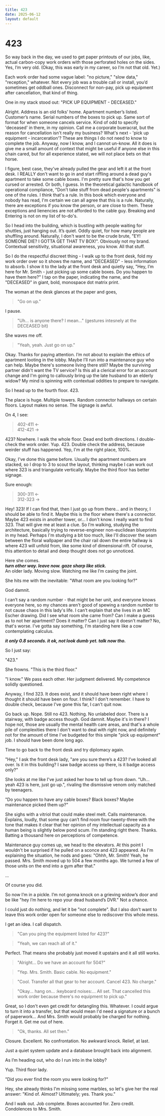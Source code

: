 ```yaml
---
title: 423
date: 2025-06-12
layout: default
---
```

# 423

So way back in the day, we used to get paper printouts of our jobs,
like, actual carbon-copy work orders with those perforated holes on the sides.
Yes, I’m very old. (Okay, this was early in my career, so I’m not that old. Yet.)

Each work order had some vague label: "no picture," "slow data," "reception," whatever.
Not every job was a trouble call or install, you’d sometimes get oddball ones.
Disconnect for non-pay, pick up equipment after cancellation, that kind of thing.

One in my stack stood out:
"PICK UP EQUIPMENT - DECEASED."

Alright. Address is an old folks’ home. Apartment number’s listed.
Customer’s name. Serial numbers of the boxes to pick up. Same sort of format
for when someone cancels service. Kind of odd to specify 'deceased' in there,
in my opinion. Call me a corporate bueracrat, but the reason for cancellation 
isn't really my business? What's next - 'pick up equipment - incarceration'?
These are things I do not need to know to complete the job. Anyway, now I know,
and I cannot un-know. All it does is give me a small amount of context that might be useful
if anyone else in this chain cared, but for all experience stated, we will not place 
bets on that horse.

I figure, best case, they’ve already pulled the gear and left it at the front desk.
I REALLY don't want to go in and start riffling around a dead guy's apartment
to take some cable boxes. I'm pretty sure that's how you get cursed or arrested.
Or both, I guess. In the theoretical galactic handbook of operational compliance,
"Don't take stuff from dead people's apartments" is one of the rules. I think that's
a rule. In this book which everyone and nobody has read, I'm certain
we can all agree that this is a rule. Naturally, there are exceptions if you
know the person, or are close to them. These exceptions and lienencies are
not afforded to the cable guy. Breaking and Entering is not on my list of to-do's.

So I head into the building, which is bustling with people waiting for shuttles,
just hanging out. It’s quiet. Oddly quiet, for how many people are shuffling around.
Naturally, I don't want to be the crude brute, "EY! SOMEONE DIE? I GOTTA GET THAT
TV BOX!". Obviously not my brand. Contextual sensitivity, situational awareness,
you know. All that stuff.

So I do the respectful discreet thing - I walk up to the front desk, fold my work
order over so it shows the name, and "DECEASED" - less information to absorb.
I show it to the lady at the front desk and quietly say,
"Hey, I’m here for Mr. Smith - just picking up some cable boxes.
Do you happen to have them here?"
I tap on the paper, indicating the name, and the "DECEASED" in giant, bold,
monospace dot matrix print.

The woman at the desk glances at the paper and goes,
> "Go on up."

I pause.
> "Uh... is anyone there? I mean..." (gestures intesnely at the DECEASED bit)

She waves me off.
> "Yeah, yeah. Just go on up."

Okay. Thanks for paying attention. I’m not about to explain the ethics
of apartment looting in the lobby. Maybe I’ll run into a
maintenance guy who can help. Maybe there's someone living there still?
Maybe the surviving partner didn't want the TV service? Is this all a clerical
error for an account change and I'm going to callously bring up the late husband
to an elderly widow? My mind is spinning with contextual oddities to prepare
to navigate.

So I head up to the fourth floor. 423.

The place is huge. Multiple towers. Random connector hallways on certain floors.
Layout makes no sense. The signage is awful.

On 4, I see:  
> 402-411 ←  
> 412-421 →  

423? Nowhere. I walk the whole floor. Dead end both directions.
I double-check the work order. Yup. 423. Double check the address, because
weirder stuff has happened. Yep, I'm at the right place, 100%.

Okay, I’ve done this game before. Usually the apartment numbers are stacked, 
so I drop to 3 to scout the layout, thinking maybe I can work out where 323
is and triangulate vertically. Maybe the third floor has better signage.

Sure enough:  
> 300-311 ←  
> 312-323 →  

Hey! 323! If I can find that, then I just go up from there... and in theory,
I should be able to find it. Maybe this is the floor where there's a connector.
Maybe 423 exists in another tower, or... I don't know. I really want to find 323.
That will give me at least a clue. So I’m walking, studying the architecture,
basically trying to reverse-engineer non-euclidean blueprints in my head. Perhaps
I'm studying a bit too much, like I'll discover the seam between the floral wallpaper
and the chair rail down the entire hallway is where 423 will unfold from,
like some kind of dimensional rift. Of course, this attention to detail and
deep thought does not go unnoticed.

Here she comes.  
***turn other way. leave now. gaze sharp like stick.***  
An older lady. Moving slow. Watching me like I’m casing the joint.

She hits me with the inevitable:
"What room are you looking for?"

God damnit.

I can’t say a random number - that might be her unit, and 
everyone knows everyone here, so my chances aren't good of
spewing a random number to not cause chaos in this lady's life.
I can’t explain that she lives in an MC Escher drawing. Did I see what room
she came from? Can I make a guess as to not her apartment? Does it matter?
Can I just say it doesn't matter? No, that's worse. I've gotta say something,
I'm standing here like a cow contemplating calculus.

***it only 0.8 seconds. it ok, not look dumb yet. talk now tho.***  

So I just say:

"423."

She frowns.
"This is the third floor."

"I know."
We pass each other. Her judgment delivered. My competence
solidly questioned.

Anyway, I find 323. It does exist, and it should have been right where I 
thought it should have been on four. I think? I don't remember. I have to double
check, because I've gone this far, I can't quit now.  

Go back up. Nope. Still no 423. Nothing. No unlabeled door. There is a stairway,
with badge access though. God damnit. Maybe it's in there? I hope not, those
are usually the mental health care areas, and that's a whole pile of complexities there I don't
want to deal with right now, and definitely not for the amount of time I've budgeted
for this simple "pick up equipment" job. I should have been done long ago.

Time to go back to the front desk and try diplomacy again.

"Hey," I ask the front desk lady, "are you sure there’s a 423?
I’ve looked all over. Is it in this building? I saw badge access up there, is it
badge access only?"

She looks at me like I've just asked her how to tell up from down.
"Uh... yeah 423 is here, just go up.", rivaling the dismissive venom only matched
by teenagers.

"Do you happen to have any cable boxes? Black boxes? Maybe maintenance picked them up?"

She sighs with a vitriol that could make steel melt. Calls maintenance.
Explains, loudly, that some guy can’t find room four-twenty-three with the tone
that makes it clear that her opinion of my intellectual capacity as a human being is 
slightly below pond scum. I’m standing right there. Thanks.
Batting a thousand here on perceptions of competence.

Maintenance guy comes up, we head to the elevators. At this point I wouldn't
be surprised if he pulled on a sconce and 423 appeared. As I'm explaining
the situation, he nods and goes: "Ohhh, Mr. Smith! Yeah, he passed.
Mrs. Smith moved up to 504 a few months ago. We turned a few of those units
on the end into a gym after that."

...

Of course you did.

So now I’m in a pickle. I’m not gonna knock on a grieving widow’s door
and be like "hey I’m here to repo your dead husband’s DVR." Not a chance.

I could just do nothing, and let it be "not complete".
But I also don’t want to leave this work order open for someone else to
rediscover this whole mess.

I get an idea. I call dispatch.

> "Can you ping the equipment listed for 423?"
 
> "Yeah, we can reach all of it."

Perfect. That means she probably just moved it upstairs and it all still works.

> "Alright... Do we have an account for 504?"

> "Yep. Mrs. Smith. Basic cable. No equipment."

> "Cool. Transfer all that gear to her account. Cancel 423. No charge."

> "Okay... hang on... :keyboard noises:... All set. That cancelled this work order
because there's no equipment to pick up."

Great, so I don't even get credit for detangling this. Whatever. I could argue
to turn it into a transfer, but that would mean I'd need a signature or
a bunch of paperwork... And Mrs. Smith would probably be charged for nothing.
Forget it. Get me out of here.

> "Ok, thanks. All set then."

Closure. Excellent. No confrontation. No awkward knock. Relief, at last.

Just a quiet system update and a database brought back into alignment.

As I’m heading out, who do I run into in the lobby?

Yup. Third floor lady.

"Did you ever find the room you were looking for?"

Hey, she already thinks I'm missing some marbles, so let's give her the real answer:
"Kind of. Almost? Ultimately; yes. Thank you."

And I walk out.
Job complete. Boxes accounted for. Zero credit.  
Condolences to Mrs. Smith.

